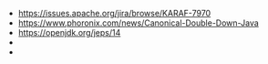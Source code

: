 - https://issues.apache.org/jira/browse/KARAF-7970
- https://www.phoronix.com/news/Canonical-Double-Down-Java
- https://openjdk.org/jeps/14
-
-